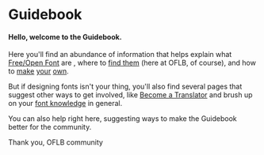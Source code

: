 <h1>Guidebook</h1>

<h4>Hello, welcome to the Guidebook.</h4>
<p>Here you'll find an abundance of information that helps explain what <a href="/guidebook/libre_open_fonts">Free/Open Font</a> are , where to <a href="/guidebook/existing_libre_open_fonts">find them</a> (here at OFLB, of course), and how to <a href="/guidebook/knowledge_resources">make</a> <a href="/guidebook/font_formats">your</a> <a href="/guidebook/font_design">own</a>. 

<p>
But if designing fonts isn't your thing, you'll also find several pages that suggest other ways to get involved, like <a href="/guidebook/how_to_file_bugs>How To FIle Bugs</a>, <a href="/guidebook/become_a_translator">Become a Translator</a> and brush up on your <a href="/guidebook/book_recommendations">font knowledge</a> in general.

<p>
You can also help right here, suggesting ways to make the Guidebook better for the community.

<p>
Thank you,
OFLB community
</p>